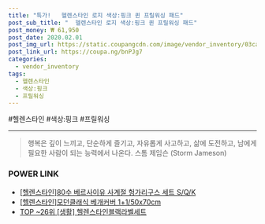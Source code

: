 ```yaml
--- 
title: "특가!   헬렌스타인 로지 색상:핑크 퀸 프릴워싱 패드" 
post_sub_title: "  헬렌스타인 로지 색상:핑크 퀸 프릴워싱 패드" 
post_money: ₩ 61,950 
post_date: 2020.02.01 
post_img_url: https://static.coupangcdn.com/image/vendor_inventory/03ca/5994cbf6086af47f83186b9155e481581dd1ca08b7244dc7bda39a9f20c1.jpg 
post_link_url: https://coupa.ng/bnPJg7 
categories: 
  - vendor_inventory 
tags: 
  - 헬렌스타인 
  - 색상:핑크 
  - 프릴워싱 
--- 
```

  #헬렌스타인 #색상:핑크 #프릴워싱 
<hr> 

> 행복은 깊이 느끼고, 단순하게 즐기고, 자유롭게 사고하고, 삶에 도전하고, 남에게 필요한 사람이 되는 능력에서 나온다. 스톰 제임슨 (Storm Jameson) 


### POWER LINK

* <a href="https://blog.naver.com/fasyy4321/221792035159" target="_blank">[헬렌스타인]80수 베르사이유 사계절 헝가리구스 세트 S/Q/K</a>
* <a href="https://blog.naver.com/santokki14/221785848484" target="_blank">[헬렌스타인]모던클래식 베개커버 1+1/50x70cm</a>
* <a href="https://blog.naver.com/an0733/221792012747" target="_blank"> TOP ~26위 [생활] 헬렌스타인블랙라벨세트</a>
